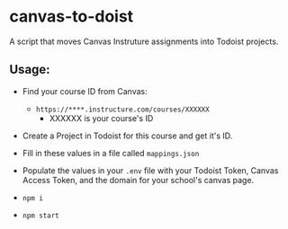 # canvas-to-doist

A script that moves Canvas Instruture assignments into Todoist projects.

## Usage:

* Find your course ID from Canvas:
  * `https://****.instructure.com/courses/XXXXXX`
    * XXXXXX is your course's ID
* Create a Project in Todoist for this course and get it's ID.
* Fill in these values in a file called `mappings.json`
* Populate the values in your `.env` file with your Todoist Token, Canvas Access Token, and the domain for your school's canvas page.

* `npm i`
* `npm start`
